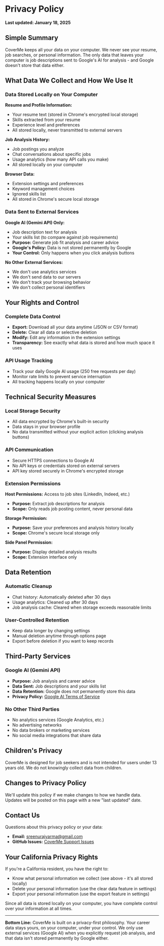 # Privacy Policy

**Last updated: January 18, 2025**

## Simple Summary

CoverMe keeps all your data on your computer. We never see your resume, job searches, or personal information. The only data that leaves your computer is job descriptions sent to Google's AI for analysis - and Google doesn't store that data either.

## What Data We Collect and How We Use It

### Data Stored Locally on Your Computer

**Resume and Profile Information:**
- Your resume text (stored in Chrome's encrypted local storage)
- Skills extracted from your resume
- Experience level and preferences
- All stored locally, never transmitted to external servers

**Job Analysis History:**
- Job postings you analyze
- Chat conversations about specific jobs
- Usage analytics (how many API calls you make)
- All stored locally on your computer

**Browser Data:**
- Extension settings and preferences
- Keyword management choices
- Ignored skills list
- All stored in Chrome's secure local storage

### Data Sent to External Services

**Google AI (Gemini API) Only:**
- Job description text for analysis
- Your skills list (to compare against job requirements)
- **Purpose:** Generate job fit analysis and career advice
- **Google's Policy:** Data is not stored permanently by Google
- **Your Control:** Only happens when you click analysis buttons

**No Other External Services:**
- We don't use analytics services
- We don't send data to our servers
- We don't track your browsing behavior
- We don't collect personal identifiers

## Your Rights and Control

### Complete Data Control
- **Export:** Download all your data anytime (JSON or CSV format)
- **Delete:** Clear all data or selective deletion
- **Modify:** Edit any information in the extension settings
- **Transparency:** See exactly what data is stored and how much space it uses

### API Usage Tracking
- Track your daily Google AI usage (250 free requests per day)
- Monitor rate limits to prevent service interruption
- All tracking happens locally on your computer

## Technical Security Measures

### Local Storage Security
- All data encrypted by Chrome's built-in security
- Data stays in your browser profile
- No data transmitted without your explicit action (clicking analysis buttons)

### API Communication
- Secure HTTPS connections to Google AI
- No API keys or credentials stored on external servers
- API key stored securely in Chrome's encrypted storage

### Extension Permissions
**Host Permissions:** Access to job sites (LinkedIn, Indeed, etc.)
- **Purpose:** Extract job descriptions for analysis
- **Scope:** Only reads job posting content, never personal data

**Storage Permission:**
- **Purpose:** Save your preferences and analysis history locally
- **Scope:** Chrome's secure local storage only

**Side Panel Permission:**
- **Purpose:** Display detailed analysis results
- **Scope:** Extension interface only

## Data Retention

### Automatic Cleanup
- Chat history: Automatically deleted after 30 days
- Usage analytics: Cleaned up after 30 days
- Job analysis cache: Cleared when storage exceeds reasonable limits

### User-Controlled Retention
- Keep data longer by changing settings
- Manual deletion anytime through options page
- Export before deletion if you want to keep records

## Third-Party Services

### Google AI (Gemini API)
- **Purpose:** Job analysis and career advice
- **Data Sent:** Job descriptions and your skills list
- **Data Retention:** Google does not permanently store this data
- **Privacy Policy:** [Google AI Terms of Service](https://ai.google.dev/terms)

### No Other Third Parties
- No analytics services (Google Analytics, etc.)
- No advertising networks
- No data brokers or marketing services
- No social media integrations that share data

## Children's Privacy

CoverMe is designed for job seekers and is not intended for users under 13 years old. We do not knowingly collect data from children.

## Changes to Privacy Policy

We'll update this policy if we make changes to how we handle data. Updates will be posted on this page with a new "last updated" date.

## Contact Us

Questions about this privacy policy or your data:

- **Email:** sreenurajvarma@gmail.com
- **GitHub Issues:** [CoverMe Support Issues](https://github.com/Sreenuraj/CoverMe-Support/issues)

## Your California Privacy Rights

If you're a California resident, you have the right to:
- Know what personal information we collect (see above - it's all stored locally)
- Delete your personal information (use the clear data feature in settings)
- Export your personal information (use the export feature in settings)

Since all data is stored locally on your computer, you have complete control over your information at all times.

---

**Bottom Line:** CoverMe is built on a privacy-first philosophy. Your career data stays yours, on your computer, under your control. We only use external services (Google AI) when you explicitly request job analysis, and that data isn't stored permanently by Google either.